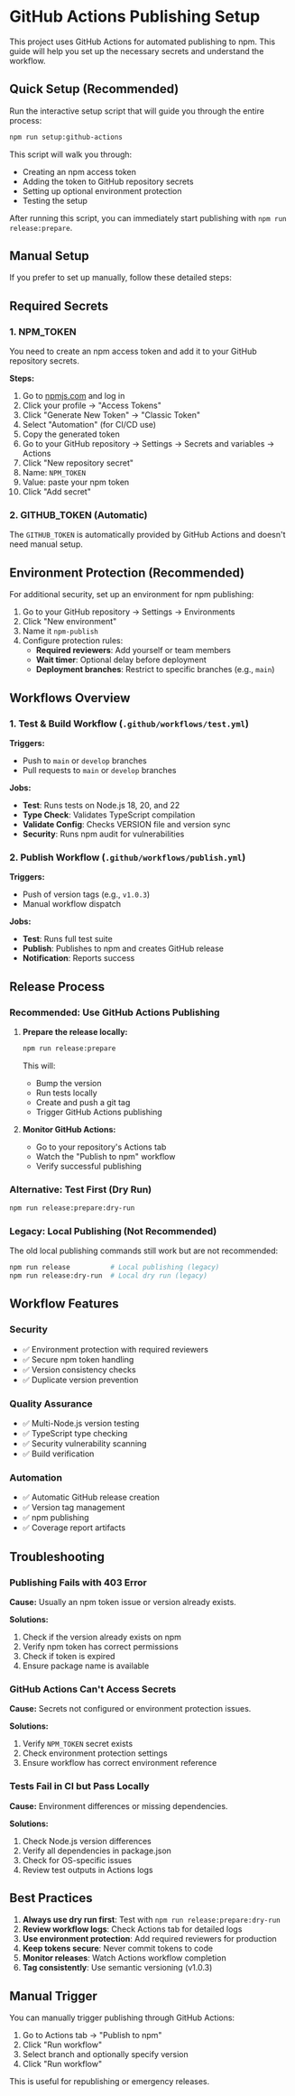# GitHub Actions Publishing Setup

This project uses GitHub Actions for automated publishing to npm. This guide will help you set up the necessary secrets and understand the workflow.

## Quick Setup (Recommended)

Run the interactive setup script that will guide you through the entire process:

```bash
npm run setup:github-actions
```

This script will walk you through:
- Creating an npm access token
- Adding the token to GitHub repository secrets  
- Setting up optional environment protection
- Testing the setup

After running this script, you can immediately start publishing with `npm run release:prepare`.

## Manual Setup

If you prefer to set up manually, follow these detailed steps:

## Required Secrets

### 1. NPM_TOKEN

You need to create an npm access token and add it to your GitHub repository secrets.

**Steps:**
1. Go to [npmjs.com](https://www.npmjs.com) and log in
2. Click your profile → "Access Tokens"
3. Click "Generate New Token" → "Classic Token"
4. Select "Automation" (for CI/CD use)
5. Copy the generated token
6. Go to your GitHub repository → Settings → Secrets and variables → Actions
7. Click "New repository secret"
8. Name: `NPM_TOKEN`
9. Value: paste your npm token
10. Click "Add secret"

### 2. GITHUB_TOKEN (Automatic)

The `GITHUB_TOKEN` is automatically provided by GitHub Actions and doesn't need manual setup.

## Environment Protection (Recommended)

For additional security, set up an environment for npm publishing:

1. Go to your GitHub repository → Settings → Environments
2. Click "New environment"
3. Name it `npm-publish`
4. Configure protection rules:
   - **Required reviewers**: Add yourself or team members
   - **Wait timer**: Optional delay before deployment
   - **Deployment branches**: Restrict to specific branches (e.g., `main`)

## Workflows Overview

### 1. Test & Build Workflow (`.github/workflows/test.yml`)

**Triggers:**
- Push to `main` or `develop` branches
- Pull requests to `main` or `develop` branches

**Jobs:**
- **Test**: Runs tests on Node.js 18, 20, and 22
- **Type Check**: Validates TypeScript compilation
- **Validate Config**: Checks VERSION file and version sync
- **Security**: Runs npm audit for vulnerabilities

### 2. Publish Workflow (`.github/workflows/publish.yml`)

**Triggers:**
- Push of version tags (e.g., `v1.0.3`)
- Manual workflow dispatch

**Jobs:**
- **Test**: Runs full test suite
- **Publish**: Publishes to npm and creates GitHub release
- **Notification**: Reports success

## Release Process

### Recommended: Use GitHub Actions Publishing

1. **Prepare the release locally:**
   ```bash
   npm run release:prepare
   ```
   This will:
   - Bump the version
   - Run tests locally
   - Create and push a git tag
   - Trigger GitHub Actions publishing

2. **Monitor GitHub Actions:**
   - Go to your repository's Actions tab
   - Watch the "Publish to npm" workflow
   - Verify successful publishing

### Alternative: Test First (Dry Run)

```bash
npm run release:prepare:dry-run
```

### Legacy: Local Publishing (Not Recommended)

The old local publishing commands still work but are not recommended:
```bash
npm run release          # Local publishing (legacy)
npm run release:dry-run  # Local dry run (legacy)
```

## Workflow Features

### Security
- ✅ Environment protection with required reviewers
- ✅ Secure npm token handling
- ✅ Version consistency checks
- ✅ Duplicate version prevention

### Quality Assurance
- ✅ Multi-Node.js version testing
- ✅ TypeScript type checking
- ✅ Security vulnerability scanning
- ✅ Build verification

### Automation
- ✅ Automatic GitHub release creation
- ✅ Version tag management
- ✅ npm publishing
- ✅ Coverage report artifacts

## Troubleshooting

### Publishing Fails with 403 Error

**Cause:** Usually an npm token issue or version already exists.

**Solutions:**
1. Check if the version already exists on npm
2. Verify npm token has correct permissions
3. Check if token is expired
4. Ensure package name is available

### GitHub Actions Can't Access Secrets

**Cause:** Secrets not configured or environment protection issues.

**Solutions:**
1. Verify `NPM_TOKEN` secret exists
2. Check environment protection settings
3. Ensure workflow has correct environment reference

### Tests Fail in CI but Pass Locally

**Cause:** Environment differences or missing dependencies.

**Solutions:**
1. Check Node.js version differences
2. Verify all dependencies in package.json
3. Check for OS-specific issues
4. Review test outputs in Actions logs

## Best Practices

1. **Always use dry run first**: Test with `npm run release:prepare:dry-run`
2. **Review workflow logs**: Check Actions tab for detailed logs
3. **Use environment protection**: Add required reviewers for production
4. **Keep tokens secure**: Never commit tokens to code
5. **Monitor releases**: Watch Actions workflow completion
6. **Tag consistently**: Use semantic versioning (v1.0.3)

## Manual Trigger

You can manually trigger publishing through GitHub Actions:

1. Go to Actions tab → "Publish to npm"
2. Click "Run workflow"
3. Select branch and optionally specify version
4. Click "Run workflow"

This is useful for republishing or emergency releases. 